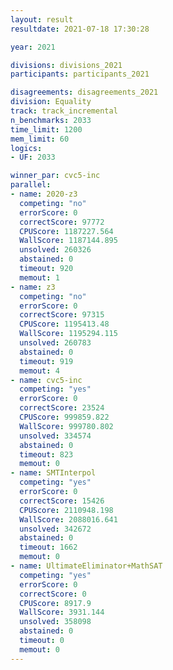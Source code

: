 ```yaml
---
layout: result
resultdate: 2021-07-18 17:30:28

year: 2021

divisions: divisions_2021
participants: participants_2021

disagreements: disagreements_2021
division: Equality
track: track_incremental
n_benchmarks: 2033
time_limit: 1200
mem_limit: 60
logics:
- UF: 2033

winner_par: cvc5-inc
parallel:
- name: 2020-z3
  competing: "no"
  errorScore: 0
  correctScore: 97772
  CPUScore: 1187227.564
  WallScore: 1187144.895
  unsolved: 260326
  abstained: 0
  timeout: 920
  memout: 1
- name: z3
  competing: "no"
  errorScore: 0
  correctScore: 97315
  CPUScore: 1195413.48
  WallScore: 1195294.115
  unsolved: 260783
  abstained: 0
  timeout: 919
  memout: 4
- name: cvc5-inc
  competing: "yes"
  errorScore: 0
  correctScore: 23524
  CPUScore: 999859.822
  WallScore: 999780.802
  unsolved: 334574
  abstained: 0
  timeout: 823
  memout: 0
- name: SMTInterpol
  competing: "yes"
  errorScore: 0
  correctScore: 15426
  CPUScore: 2110948.198
  WallScore: 2088016.641
  unsolved: 342672
  abstained: 0
  timeout: 1662
  memout: 0
- name: UltimateEliminator+MathSAT
  competing: "yes"
  errorScore: 0
  correctScore: 0
  CPUScore: 8917.9
  WallScore: 3931.144
  unsolved: 358098
  abstained: 0
  timeout: 0
  memout: 0
---
```

